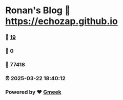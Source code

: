 # Ronan's Blog :link: https://echozap.github.io 
### :page_facing_up: [19](https://echozap.github.io/tag.html) 
### :speech_balloon: 0 
### :hibiscus: 77418 
### :alarm_clock: 2025-03-22 18:40:12 
### Powered by :heart: [Gmeek](https://github.com/Meekdai/Gmeek)
